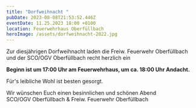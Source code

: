 ```yaml
---
title: "Dorfweihnacht "
pubDate: 2023-08-08T21:53:52.446Z
eventDate: 11.25.2023 18:00 +0100
location: Feuerwehrhaus Oberfüllbach
heroImage: /assets/dorfweihnacht-2022.jpg
---
```

Z﻿ur diesjährigen Dorfweihnacht laden die Freiw. Feuerwehr Oberfüllbach und  der S﻿CO/OGV Oberfüllbach recht herzlich ein

**B﻿eginn ist um 17:00 Uhr am Feuerwehrhaus, um ca. 18:00 Uhr Andacht.**

F﻿ür's leibliche Wohl ist besten gesorgt.

W﻿ir wünschen Euch einen besinnlichen und schönen Abend\
S﻿CO/OGV Oberfüllbach & Freiw. Feuerwehr Oberfüllbach